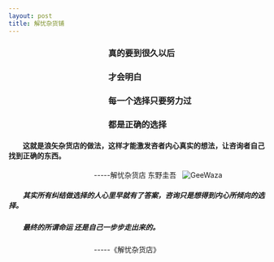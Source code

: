 ```yaml
---
layout: post
title: 解忧杂货铺
---
```

###                         &emsp;&emsp;&emsp;&emsp;&emsp;&emsp;&emsp;&emsp;&emsp;&emsp;&emsp;&emsp;真的要到很久以后
###                            &emsp;&emsp;&emsp;&emsp;&emsp;&emsp;&emsp;&emsp;&emsp;&emsp;&emsp;&emsp;才会明白 
###                        &emsp;&emsp;&emsp;&emsp;&emsp;&emsp;&emsp;&emsp;&emsp;&emsp;&emsp;&emsp;每一个选择只要努力过
###                           &emsp;&emsp;&emsp;&emsp;&emsp;&emsp;&emsp;&emsp;&emsp;&emsp;&emsp;&emsp;都是正确的选择
#### &emsp;&emsp;这就是浪矢杂货店的做法，这样才能激发咨者内心真实的想法，让咨询者自己找到正确的东西。 ######
&emsp;&emsp;&emsp;&emsp;&emsp;&emsp;&emsp;&emsp;&emsp;&emsp;&emsp;&emsp;-----解忧杂货店  东野圭吾  
![GeeWaza](https://github.com/liyuanY/liyuanY.github.io/blob/master/images/2017122901.jpg?raw=true)
##### &emsp;&emsp;其实所有纠结做选择的人心里早就有了答案，咨询只是想得到内心所倾向的选择。
##### &emsp;&emsp;最终的所谓命运 还是自己一步步走出来的。
&emsp;&emsp;&emsp;&emsp;&emsp;&emsp;&emsp;&emsp;&emsp;&emsp;&emsp;&emsp;-----《解忧杂货店》
